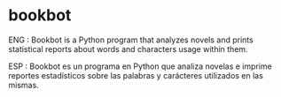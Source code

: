 # bookbot
ENG : 
Bookbot is a Python program  that analyzes novels and prints statistical reports about words and characters usage within them.

ESP :
Bookbot es un programa en Python que analiza novelas e imprime reportes estadísticos sobre las palabras y carácteres utilizados en las mismas.
